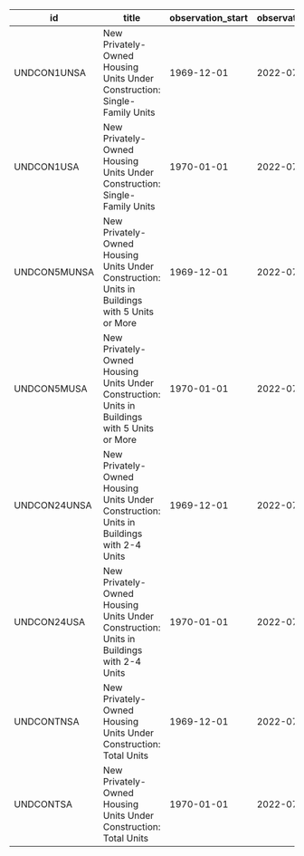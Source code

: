 | id           | title                                                                                         | observation_start   | observation_end   |
|--------------|-----------------------------------------------------------------------------------------------|---------------------|-------------------|
| UNDCON1UNSA  | New Privately-Owned Housing Units Under Construction: Single-Family Units                     | 1969-12-01          | 2022-07-01        |
| UNDCON1USA   | New Privately-Owned Housing Units Under Construction: Single-Family Units                     | 1970-01-01          | 2022-07-01        |
| UNDCON5MUNSA | New Privately-Owned Housing Units Under Construction: Units in Buildings with 5 Units or More | 1969-12-01          | 2022-07-01        |
| UNDCON5MUSA  | New Privately-Owned Housing Units Under Construction: Units in Buildings with 5 Units or More | 1970-01-01          | 2022-07-01        |
| UNDCON24UNSA | New Privately-Owned Housing Units Under Construction: Units in Buildings with 2-4 Units       | 1969-12-01          | 2022-07-01        |
| UNDCON24USA  | New Privately-Owned Housing Units Under Construction: Units in Buildings with 2-4 Units       | 1970-01-01          | 2022-07-01        |
| UNDCONTNSA   | New Privately-Owned Housing Units Under Construction: Total Units                             | 1969-12-01          | 2022-07-01        |
| UNDCONTSA    | New Privately-Owned Housing Units Under Construction: Total Units                             | 1970-01-01          | 2022-07-01        |